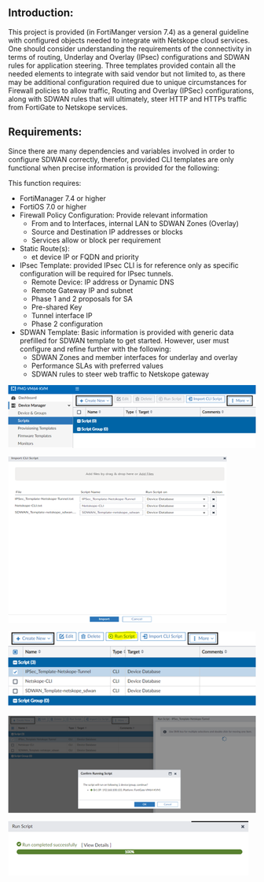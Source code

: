 ## Introduction: 

This project is provided (in FortiManger version 7.4) as a general guideline with configured objects needed to integrate with Netskope cloud services. One should consider understanding the requirements of the connectivity in terms of routing, Underlay and Overlay (IPsec) configurations and SDWAN rules for application steering. Three templates provided contain all the needed elements to integrate with said vendor but not limited to, as there may be additional configuration required due to unique circumstances for Firewall policies to allow traffic, Routing and Overlay (IPSec) configurations, along with SDWAN rules that will ultimately, steer HTTP and HTTPs traffic from FortiGate to Netskope services. 

## Requirements:

Since there are many dependencies and variables involved in order to configure SDWAN correctly, therefor, provided CLI templates are only functional when precise information is provided for the following:

This function requires: 

- FortiManager 7.4 or higher
- FortiOS 7.0 or higher
- Firewall Policy Configuration: Provide relevant information
    - From and to Interfaces, internal LAN to SDWAN Zones (Overlay)
    - Source and Destination IP addresses or blocks
    - Services allow or block per requirement
- Static Route(s): 
    - et device IP or FQDN and priority 
- IPsec Template: provided IPsec CLI is for reference only as specific configuration will be required for IPsec tunnels. 
    - Remote Device: IP address or Dynamic DNS
    -	Remote Gateway IP and subnet
    -	Phase 1 and 2 proposals for SA
    -	Pre-shared Key
    -	Tunnel interface IP
    -	Phase 2 configuration
-	SDWAN Template: Basic information is provided with generic data prefilled for SDWAN template to get started. However, user must configure and refine further with the following: 
    -	SDWAN Zones and member interfaces for underlay and overlay 
    -	Performance SLAs with preferred values
    -	SDWAN rules to steer web traffic to Netskope gateway 

![Netskope](./Pictures/1.png)
   
![Netskope](./Pictures/2.png)

![Netskope](./Pictures/3.png)
    
![Netskope](./Pictures/4.png)
        
![Netskope](./Pictures/5.png)
